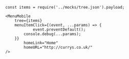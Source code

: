 
    const items = require('../mocks/tree.json').payload;
    
    <MenuMobile
    	tree={items}
    	menuItemClick={(event, ...params) => {
				event.preventDefault();
    		console.debug(...params);
    	}}
			homeLink="Home"
			homeURL="http://currys.co.uk/"
	/>
